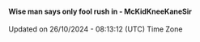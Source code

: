 #### Wise man says only fool rush in - McKidKneeKaneSir
Updated on 26/10/2024 - 08:13:12 (UTC) Time Zone
